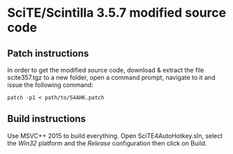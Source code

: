 SciTE/Scintilla 3.5.7 modified source code
==========================================

Patch instructions
------------------

In order to get the modified source code, download & extract the file scite357.tgz to a new folder, open a command prompt, navigate to it and issue the following command:

    patch -p1 < path/to/S4AHK.patch

Build instructions
------------------

Use MSVC++ 2015 to build everything. Open SciTE4AutoHotkey.sln, select the *Win32* platform and the *Release* configuration then click on Build.
